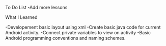 To Do List
-Add more lessons

What I Learned

-Developement basic layout using xml
-Create basic java code for current Android activity.
-Connect private variables to view on activity
-Basic Android programming conventions and naming schemes.
